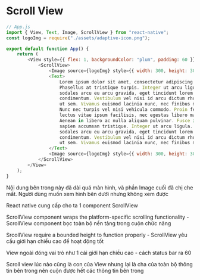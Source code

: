 # Scroll View

```js
// App.js
import { View, Text, Image, ScrollView } from "react-native";
const logoImg = require("./assets/adaptive-icon.png");

export default function App() {
    return (
        <View style={{ flex: 1, backgroundColor: "plum", padding: 60 }}>
            <ScrollView>
                <Image source={logoImg} style={{ width: 300, height: 300 }} />
                <Text>
                    Lorem ipsum dolor sit amet, consectetur adipiscing elit.
                    Phasellus at tristique turpis. Integer ut arcu ligula. Duis
                    sodales arcu eu arcu gravida, eget tincidunt lorem
                    condimentum. Vestibulum vel nisi id arcu dictum rhoncus non
                    ut sem. Vivamus euismod lacinia nunc, nec finibus magna.
                    Nunc nec turpis vel nisi vehicula commodo. Proin fermentum
                    lectus vitae ipsum facilisis, nec egestas libero malesuada.
                    Aenean in libero ac nulla aliquam pulvinar. Fusce in arcu at
                    sapien accumsan tristique. Integer ut arcu ligula. Duis
                    sodales arcu eu arcu gravida, eget tincidunt lorem
                    condimentum. Vestibulum vel nisi id arcu dictum rhoncus non
                    ut sem. Vivamus euismod lacinia nunc, nec finibus magna.
                </Text>
                <Image source={logoImg} style={{ width: 300, height: 300 }} />
            </ScrollView>
        </View>
    );
}
```

Nội dung bên trong này đã dài quá màn hình, và phần Image cuối đã chị che mất. Người dùng muốn xem hình bên dưới nhưng không xem được

React native cung cấp cho ta 1 component ScrollView

ScrollView component wraps the platform-specific scrolling functionality - ScrollView component bọc toàn bộ nền tảng trong cuộn chức năng

SrcollView require a bounded height to function properly - ScrollView yêu cầu giới hạn chiều cao để hoạt động tốt

View ngoài đóng vai trò như 1 cái giới hạn chiều cao - cách status bar ra 60

Scroll view lúc nào cũng là con của View nhưng lại là cha của toàn bộ thông tin bên trong nên cuộn được hết các thông tin bên trong
